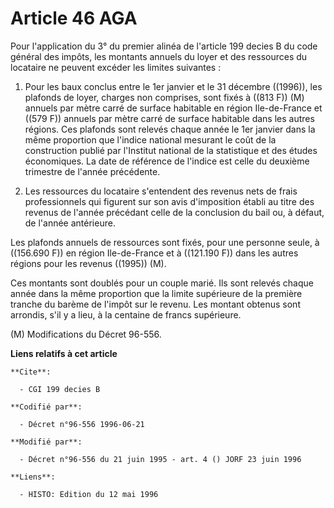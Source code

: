 # Article 46 AGA

Pour l'application du 3° du premier alinéa de l'article 199 decies B du code général des impôts, les montants annuels du
loyer et des ressources du locataire ne peuvent excéder les limites suivantes :

1. Pour les baux conclus entre le 1er janvier et le 31 décembre ((1996)), les plafonds de loyer, charges non comprises, sont
fixés à ((813 F)) (M) annuels par mètre carré de surface habitable en région Ile-de-France et ((579 F)) annuels par mètre
carré de surface habitable dans les autres régions. Ces plafonds sont relevés chaque année le 1er janvier dans la même
proportion que l'indice national mesurant le coût de la construction publié par l'Institut national de la statistique et des
études économiques. La date de référence de l'indice est celle du deuxième trimestre de l'année précédente.

2. Les ressources du locataire s'entendent des revenus nets de frais professionnels qui figurent sur son avis d'imposition
établi au titre des revenus de l'année précédant celle de la conclusion du bail ou, à défaut, de l'année antérieure.

Les plafonds annuels de ressources sont fixés, pour une personne seule, à ((156.690 F)) en région Ile-de-France et à
((121.190 F)) dans les autres régions pour les revenus ((1995)) (M).

Ces montants sont doublés pour un couple marié. Ils sont relevés chaque année dans la même proportion que la limite
supérieure de la première tranche du barème de l'impôt sur le revenu. Les montant obtenus sont arrondis, s'il y a lieu, à la
centaine de francs supérieure.

(M) Modifications du Décret 96-556.

**Liens relatifs à cet article**

	**Cite**:

	  - CGI 199 decies B

	**Codifié par**:

	  - Décret n°96-556 1996-06-21

	**Modifié par**:

	  - Décret n°96-556 du 21 juin 1995 - art. 4 () JORF 23 juin 1996

	**Liens**:

	  - HISTO: Edition du 12 mai 1996
